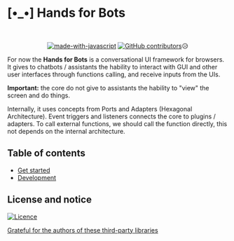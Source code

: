 # [•_•] Hands for Bots

<div align="center">
<br />

[![made-with-javascript](https://img.shields.io/badge/Made%20with-JavaScript-1f425f.svg)](https://www.javascript.com) [![GitHub contributors](https://img.shields.io/github/contributors/handsforbots/badges.svg)](https://GitHub.com/alexlana/handsforbots/graphs/contributors/)😥

</div>

For now the **Hands for Bots** is a conversational UI framework for browsers. It gives to chatbots / assistants the hability to interact with GUI and other user interfaces through functions calling, and receive inputs from the UIs. 

**Important:** the core do not give to assistants the hability to "view" the screen and do things.

Internally, it uses concepts from Ports and Adapters (Hexagonal Architecture). Event triggers and listeners connects the core to plugins / adapters. To call external functions, we should call the function directly, this not depends on the internal architecture.


## Table of contents

- [Get started](./docs/getstarted.md)
- [Development](./docs/development.md)

## License and notice

[![Licence](https://img.shields.io/github/license/Ileriayo/markdown-badges?style=for-the-badge)](./LICENSE)

[Grateful for the authors of these third-party libraries](./NOTICE.md)
